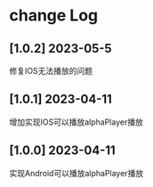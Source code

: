 
# change Log
## [1.0.2] 2023-05-5
修复IOS无法播放的问题

## [1.0.1] 2023-04-11
增加实现IOS可以播放alphaPlayer播放

## [1.0.0] 2023-04-11
实现Android可以播放alphaPlayer播放

